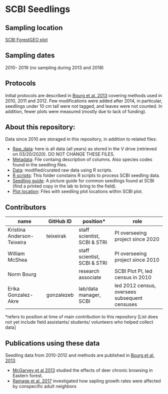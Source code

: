 # SCBI Seedlings 

## Sampling location
[SCBI ForestGEO plot](https://forestgeo.si.edu/sites/north-america/smithsonian-conservation-biology-institute)

## Sampling dates
2010- 2019 (no sampling during 2013 and 2018)

## Protocols
Initial protocols are described in [Bourg et al. 2013](https://esajournals.onlinelibrary.wiley.com/doi/abs/10.1890/13-0010.1) covering methods used in 2010, 2011 and 2012. Few modifications were added after 2014, in particular, seedlings under 10 cm tall were not tagged,
and leaves were not counted. In addition, fewer plots were measured (mostly due to lack of funding). 


## About this repository: 
Data since 2010 are storaged in this repository, in addition to related files:
* [Raw_data](https://github.com/SCBI-ForestGEO/SCBI-ForestGEO-Data_private/tree/master/seedlings/data/raw/raw-data_originals): here is all data (all years) as stored in the V drive (retrieved on 03/20/2020). DO NOT CHANGE THESE FILES.
* [Metadata](https://github.com/SCBI-ForestGEO/SCBI-ForestGEO-Data_private/tree/master/seedlings/data/raw/metadata): File containg description of columns. Also species codes found in the seedling files. 
* [Data](https://github.com/SCBI-ForestGEO/SCBI-ForestGEO-Data_private/tree/master/seedlings/data): modified/curated raw data using R scripts.
* [R scripts](https://github.com/SCBI-ForestGEO/SCBI-ForestGEO-Data_private/tree/master/seedlings/src): This folder constains R scripts to process SCBI seedling data.
* [Seedling guide](https://github.com/SCBI-ForestGEO/SCBI-ForestGEO-Data_private/tree/master/seedlings/doc/Seedling%20guide): A picture guide for common seedlings found at SCBI (find a printed copy in the lab to bring to the field).
* [Plot location](https://github.com/SCBI-ForestGEO/SCBI-ForestGEO-Data_private/tree/master/seedlings/plot%20location): Files with seedling plot locations within SCBI plot. 


## Contributors
| name | GitHub ID| position* | role |
| -----| ---- | ---- |---- |
| Kristina Anderson-Teixeira | teixeirak | staff scientist, SCBI & STRI | PI overseeing project since 2020 |
| William McShea | | staff scientist, SCBI & STRI | PI overseeing project since 2010 |
|Norm Bourg| |	research associate| SCBI	Plot PI, led census in 2010
| Erika Gonzalez-Akre | gonzalezeb | lab/data manager, SCBI | led 2012 census, oversees subsequent censuses |

*refers to position at time of main contribution to this repository
[List does not yet include field assistants/ students/ volunteers who helped collect data]

## Publications using these data

Seedling data from 2010-2012 and methods are published in [Bourg et al. 2013](https://esajournals.onlinelibrary.wiley.com/doi/abs/10.1890/13-0010.1).  
* [McGarvey et al 2013](http://ctfs.si.edu/Public/pdfs/McGarveyEtAl.NENat2013.pdf) studied the effects of deer chronic browsing in Eastern forest. 
* [Ramage et al. 2017](https://onlinelibrary.wiley.com/doi/full/10.1002/ece3.3298) investigated how sapling growth rates were affected by conspecific adult neighbors 


